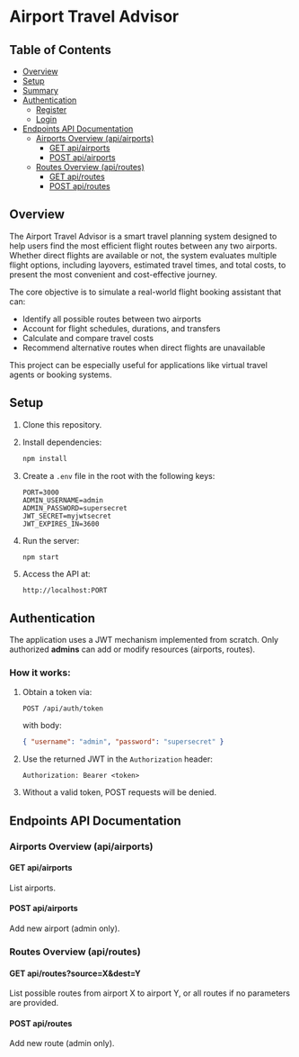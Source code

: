 # Airport Travel Advisor #

## Table of Contents ##

- [Overview](#overview)
- [Setup](#setup)
- [Summary](#summary-of-the-relationship-between-objects)
- [Authentication](./documentation/AUTH-README.md#authentication)
    - [Register](./documentation/AUTH-README.md#register)
    - [Login](./documentation/AUTH-README.md#login)
- [Endpoints API Documentation](./documentation/ENDPOINTS-README.md#endpoints-api-documentation)
  - [Airports Overview (api/airports)](./documentation/ENDPOINTS-README.md#airports-overview-apiairports)
    - [GET api/airports](./documentation/ENDPOINTS-README.md#get-apiairports)
    - [POST api/airports](./documentation/ENDPOINTS-README.md#post-apiairports)
  - [Routes Overview (api/routes)](./documentation/ENDPOINTS-README.md#routes-overview-apiroutes)
    - [GET api/routes](./documentation/ENDPOINTS-README.md#put-apiroutes)
    - [POST api/routes](./documentation/ENDPOINTS-README.md#delete-apiroutes)

## Overview

The Airport Travel Advisor is a smart travel planning system designed to help users find the most efficient flight routes between any two airports. Whether direct flights are available or not, the system evaluates multiple flight options, including layovers, estimated travel times, and total costs, to present the most convenient and cost-effective journey.

The core objective is to simulate a real-world flight booking assistant that can:
- Identify all possible routes between two airports
- Account for flight schedules, durations, and transfers
- Calculate and compare travel costs
- Recommend alternative routes when direct flights are unavailable

This project can be especially useful for applications like virtual travel agents or booking systems.

## Setup

1. Clone this repository.
2. Install dependencies:

   ```bash
   npm install
   ```

3. Create a `.env` file in the root with the following keys:

   ```env
   PORT=3000
   ADMIN_USERNAME=admin
   ADMIN_PASSWORD=supersecret
   JWT_SECRET=myjwtsecret
   JWT_EXPIRES_IN=3600
   ```

4. Run the server:

   ```bash
   npm start
   ```

5. Access the API at:

   ```
   http://localhost:PORT
   ```

## Authentication

The application uses a JWT mechanism implemented from scratch. Only authorized **admins** can add or modify resources (airports, routes).

### How it works:

1. Obtain a token via:

   ```
   POST /api/auth/token
   ```

   with body:

   ```json
   { "username": "admin", "password": "supersecret" }
   ```

2. Use the returned JWT in the `Authorization` header:

   ```
   Authorization: Bearer <token>
   ```

3. Without a valid token, POST requests will be denied.

## Endpoints API Documentation

### Airports Overview (api/airports)

#### GET api/airports
List airports.

#### POST api/airports
Add new airport (admin only).

### Routes Overview (api/routes)

#### GET api/routes?source=X&dest=Y
List possible routes from airport X to airport Y, or all routes if no parameters are provided.

#### POST api/routes
Add new route (admin only).
